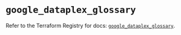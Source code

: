 # `google_dataplex_glossary`

Refer to the Terraform Registry for docs: [`google_dataplex_glossary`](https://registry.terraform.io/providers/hashicorp/google/6.46.0/docs/resources/dataplex_glossary).
